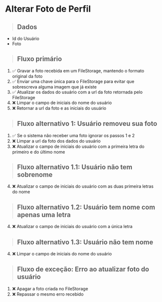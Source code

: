 # Alterar Foto de Perfil

> ## Dados

* Id do Usuário
* Foto

> ## Fluxo primário

1. ✅ Gravar a foto recebida em um FileStorage, mantendo o formato original da foto
2. ✅ Enviar uma chave única para o FileStorage para evitar que sobrescreva alguma imagem que já existe
3. ✅ Atualizar os dados do usuário com a url da foto retornada pelo FileStorage
4. ❌ Limpar o campo de iniciais do nome do usuário
5. ❌ Retornar a url da foto e as iniciais do usuário

> ## Fluxo alternativo 1: Usuário removeu sua foto

1. ✅ Se o sistema não receber uma foto ignorar os passos 1 e 2
2. ❌ Limpar a url da foto dos dados do usuário
3. ❌ Atualizar o campo de iniciais do usuário com a primeira letra do primeiro e do último nome

> ## Fluxo alternativo 1.1: Usuário não tem sobrenome

4. ❌ Atualizar o campo de iniciais do usuário com as duas primeira letras do nome

> ## Fluxo alternativo 1.2: Usuário tem nome com apenas uma letra

4. ❌ Atualizar o campo de iniciais do usuário com a única letra

> ## Fluxo alternativo 1.3: Usuário não tem nome

4. ❌ Limpar o campo de iniciais do nome do usuário

> ## Fluxo de exceção: Erro ao atualizar foto do usuário

1. ❌ Apagar a foto criada no FileStorage
2. ❌ Repassar o mesmo erro recebido
